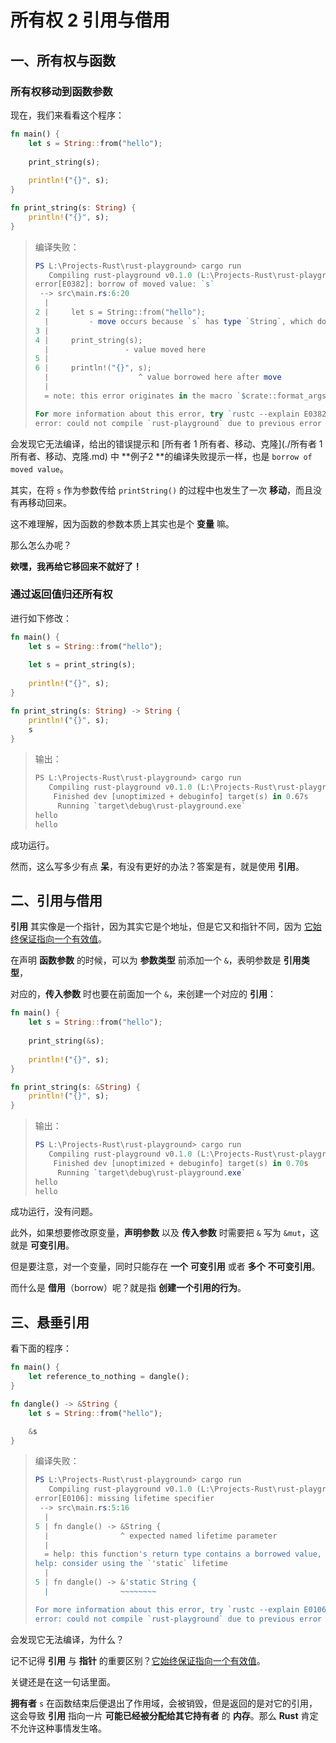 # 所有权 2 引用与借用

## 一、所有权与函数

### 所有权移动到函数参数

现在，我们来看看这个程序：

```rust
fn main() {
    let s = String::from("hello");
    
    print_string(s);
    
    println!("{}", s);
}

fn print_string(s: String) {
    println!("{}", s);
}
```

> 编译失败：
>
> ```powershell
> PS L:\Projects-Rust\rust-playground> cargo run
>    Compiling rust-playground v0.1.0 (L:\Projects-Rust\rust-playground)
> error[E0382]: borrow of moved value: `s`                                     
>  --> src\main.rs:6:20
>   |
> 2 |     let s = String::from("hello");
>   |         - move occurs because `s` has type `String`, which does not implement the `Copy` trait
> 3 | 
> 4 |     print_string(s);
>   |                 - value moved here
> 5 | 
> 6 |     println!("{}", s);
>   |                    ^ value borrowed here after move
>   |
>   = note: this error originates in the macro `$crate::format_args_nl` (in Nightly builds, run with -Z macro-backtrace for more info)
> 
> For more information about this error, try `rustc --explain E0382`.
> error: could not compile `rust-playground` due to previous error
> ```

会发现它无法编译，给出的错误提示和 [所有者 1 所有者、移动、克隆](./所有者 1 所有者、移动、克隆.md) 中 **例子2 **的编译失败提示一样，也是 `borrow of moved value`。

其实，在将 `s` 作为参数传给 `printString()` 的过程中也发生了一次 **移动**，而且没有再移动回来。

这不难理解，因为函数的参数本质上其实也是个 **变量** 嘛。

那么怎么办呢？

**欸嘿，我再给它移回来不就好了！**

### 通过返回值归还所有权

进行如下修改：

```rust
fn main() {
    let s = String::from("hello");
    
    let s = print_string(s);
    
    println!("{}", s);
}

fn print_string(s: String) -> String {
    println!("{}", s);
    s
}
```

> 输出：
>
> ```rust
> PS L:\Projects-Rust\rust-playground> cargo run
>    Compiling rust-playground v0.1.0 (L:\Projects-Rust\rust-playground)
>     Finished dev [unoptimized + debuginfo] target(s) in 0.67s                
>      Running `target\debug\rust-playground.exe`
> hello
> hello
> ```

成功运行。

然而，这么写多少有点 **呆**，有没有更好的办法？答案是有，就是使用 **引用**。

## 二、引用与借用

**引用** 其实像是一个指针，因为其实它是个地址，但是它又和指针不同，因为 <u>它始终保证指向一个有效值</u>。

在声明 **函数参数** 的时候，可以为 **参数类型** 前添加一个 `&`，表明参数是 **引用类型**，

对应的，**传入参数** 时也要在前面加一个 `&`，来创建一个对应的 **引用**：

```rust
fn main() {
    let s = String::from("hello");
    
    print_string(&s);
    
    println!("{}", s);
}

fn print_string(s: &String) {
    println!("{}", s);
}
```

> 输出：
>
> ```powershell
> PS L:\Projects-Rust\rust-playground> cargo run
>    Compiling rust-playground v0.1.0 (L:\Projects-Rust\rust-playground)
>     Finished dev [unoptimized + debuginfo] target(s) in 0.70s                
>      Running `target\debug\rust-playground.exe`
> hello
> hello
> ```

成功运行，没有问题。

此外，如果想要修改原变量，**声明参数** 以及 **传入参数** 时需要把 `&` 写为 `&mut`，这就是 **可变引用**。

但是要注意，对一个变量，同时只能存在 **一个** **可变引用** 或者 **多个** **不可变引用**。



而什么是 **借用**（borrow）呢？就是指 **创建一个引用的行为**。

## 三、悬垂引用

看下面的程序：

```rust
fn main() {
    let reference_to_nothing = dangle();
}

fn dangle() -> &String {
    let s = String::from("hello");

    &s
}
```

> 编译失败：
>
> ```powershell
> PS L:\Projects-Rust\rust-playground> cargo run
>    Compiling rust-playground v0.1.0 (L:\Projects-Rust\rust-playground)
> error[E0106]: missing lifetime specifier                                     
>  --> src\main.rs:5:16
>   |
> 5 | fn dangle() -> &String {
>   |                ^ expected named lifetime parameter
>   |
>   = help: this function's return type contains a borrowed value, but there is no value for it to be borrowed from
> help: consider using the `'static` lifetime
>   |
> 5 | fn dangle() -> &'static String {
>   |                ~~~~~~~~
> 
> For more information about this error, try `rustc --explain E0106`.
> error: could not compile `rust-playground` due to previous error
> ```

会发现它无法编译，为什么？

记不记得 **引用** 与 **指针** 的重要区别？<u>它始终保证指向一个有效值</u>。

关键还是在这一句话里面。

**拥有者** `s` 在函数结束后便退出了作用域，会被销毁，但是返回的是对它的引用，这会导致 **引用** 指向一片 **可能已经被分配给其它持有者** 的 **内存**。那么 **Rust** 肯定不允许这种事情发生咯。
